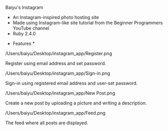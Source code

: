 Baiyu's Instagram

- An Instagram-inspired photo hosting site
- Made using Instagram-like site tutorial from the Beginner Programmers YouTube channel
- Ruby 2.4.0

* Features *

/Users/baiyu/Desktop/instagram_app/Register.png

Register using email address and set password.


/Users/baiyu/Desktop/instagram_app/Sign-in.png

Sign-in using registered email address and user-set password.


/Users/baiyu/Desktop/instagram_app/New Post.png

Create a new post by uploading a picture and writing a description.


/Users/baiyu/Desktop/instagram_app/Feed.png

The feed where all posts are displayed.

